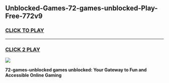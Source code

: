 
## Unblocked-Games-72-games-unblocked-Play-Free-772v9
<h3>
<a href="https://premium76.site?title=72-games-unblocked&ref=21A">CLICK TO PLAY</a></h3>
<hr>

<h3>
<a href="https://premium76.site?title=72-games-unblocked&ref=21A">CLICK 2 PLAY</a>
  
</h3>

<a href="https://premium76.site?title=72-games-unblocked&ref=21A"><img src="https://clearcache.store/games.png"></a>


**72-games-unblocked games unblocked: Your Gateway to Fun and Accessible Online Gaming**
